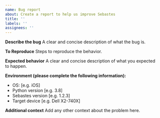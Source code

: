 ```yaml
---
name: Bug report
about: Create a report to help us improve Sebastes
title: ''
labels: ''
assignees: ''
---
```


**Describe the bug**
A clear and concise description of what the bug is.

**To Reproduce**
Steps to reproduce the behavior.

**Expected behavior**
A clear and concise description of what you expected to happen.

**Environment (please complete the following information):**

- OS: [e.g. iOS]
- Python version [e.g. 3.8]
- Sebastes version [e.g. 1.2.3]
- Target device [e.g. Dell Х2-740Х]

**Additional context**
Add any other context about the problem here.
